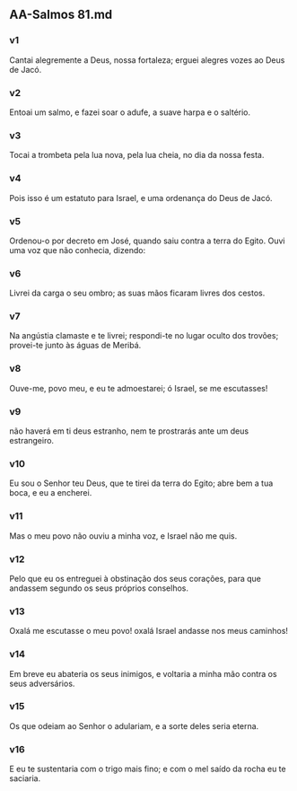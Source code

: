 ## AA-Salmos 81.md
### v1
 Cantai alegremente a Deus, nossa fortaleza; erguei alegres vozes ao Deus de Jacó.
### v2
 Entoai um salmo, e fazei soar o adufe, a suave harpa e o saltério.
### v3
 Tocai a trombeta pela lua nova, pela lua cheia, no dia da nossa festa.
### v4
 Pois isso é um estatuto para Israel, e uma ordenança do Deus de Jacó.
### v5
 Ordenou-o por decreto em José, quando saiu contra a terra do Egito. Ouvi uma voz que não conhecia, dizendo:
### v6
 Livrei da carga o seu ombro; as suas mãos ficaram livres dos cestos.
### v7
 Na angústia clamaste e te livrei; respondi-te no lugar oculto dos trovões; provei-te junto às águas de Meribá.
### v8
 Ouve-me, povo meu, e eu te admoestarei; ó Israel, se me escutasses!
### v9
 não haverá em ti deus estranho, nem te prostrarás ante um deus estrangeiro.
### v10
 Eu sou o Senhor teu Deus, que te tirei da terra do Egito; abre bem a tua boca, e eu a encherei.
### v11
 Mas o meu povo não ouviu a minha voz, e Israel não me quis.
### v12
 Pelo que eu os entreguei à obstinação dos seus corações, para que andassem segundo os seus próprios conselhos.
### v13
 Oxalá me escutasse o meu povo! oxalá Israel andasse nos meus caminhos!
### v14
 Em breve eu abateria os seus inimigos, e voltaria a minha mão contra os seus adversários.
### v15
 Os que odeiam ao Senhor o adulariam, e a sorte deles seria eterna.
### v16
 E eu te sustentaria com o trigo mais fino; e com o mel saído da rocha eu te saciaria.
